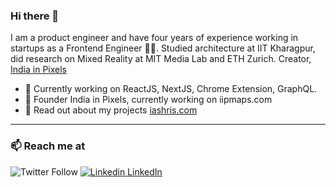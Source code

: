 ### Hi there 👋

I am a product engineer and have four years of experience working in startups as a Frontend Engineer 👨‍💻. Studied architecture at IIT Kharagpur, did research on Mixed Reality at MIT Media Lab and ETH Zurich. Creator, [India in Pixels](https://youtube.com/@iip)

- 🔭 Currently working on ReactJS, NextJS, Chrome Extension, GraphQL.
- 🍔 Founder India in Pixels, currently working on iipmaps.com
- 💬 Read out about my projects [iashris.com](https://iashris.com)

<hr />

### 📫 Reach me at 
![Twitter Follow](https://img.shields.io/twitter/follow/iashris?style=social)
[![Linkedin](https://i.stack.imgur.com/gVE0j.png) LinkedIn](https://www.linkedin.com/in/ashris)
